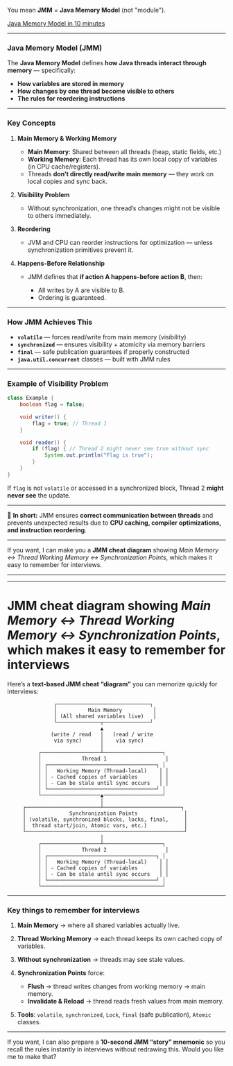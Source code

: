 You mean **JMM** = **Java Memory Model** (not "module").

[Java Memory Model in 10 minutes](https://www.youtube.com/watch?v=Z4hMFBvCDV4)

---

### **Java Memory Model (JMM)**

The **Java Memory Model** defines **how Java threads interact through memory** — specifically:

* **How variables are stored in memory**
* **How changes by one thread become visible to others**
* **The rules for reordering instructions**

---

### **Key Concepts**

1. **Main Memory & Working Memory**

   * **Main Memory**: Shared between all threads (heap, static fields, etc.)
   * **Working Memory**: Each thread has its own local copy of variables (in CPU cache/registers).
   * Threads **don’t directly read/write main memory** — they work on local copies and sync back.

2. **Visibility Problem**

   * Without synchronization, one thread’s changes might not be visible to others immediately.

3. **Reordering**

   * JVM and CPU can reorder instructions for optimization — unless synchronization primitives prevent it.

4. **Happens-Before Relationship**

   * JMM defines that **if action A happens-before action B**, then:

     * All writes by A are visible to B.
     * Ordering is guaranteed.

---

### **How JMM Achieves This**

* **`volatile`** — forces read/write from main memory (visibility)
* **`synchronized`** — ensures visibility + atomicity via memory barriers
* **`final`** — safe publication guarantees if properly constructed
* **`java.util.concurrent`** classes — built with JMM rules

---

### **Example of Visibility Problem**

```java
class Example {
    boolean flag = false;

    void writer() {
        flag = true; // Thread 1
    }

    void reader() {
        if (flag) { // Thread 2 might never see true without sync
            System.out.println("Flag is true");
        }
    }
}
```

If `flag` is not `volatile` or accessed in a synchronized block, Thread 2 **might never see** the update.

---

📌 **In short:**
JMM ensures **correct communication between threads** and prevents unexpected results due to **CPU caching, compiler optimizations, and instruction reordering**.

---

If you want, I can make you a **JMM cheat diagram** showing *Main Memory ↔ Thread Working Memory ↔ Synchronization Points*, which makes it easy to remember for interviews.


---
---

# **JMM cheat diagram** showing *Main Memory ↔ Thread Working Memory ↔ Synchronization Points*, which makes it easy to remember for interviews

Here’s a **text-based JMM cheat “diagram”** you can memorize quickly for interviews:

```
               ┌──────────────────────────────┐
               │          Main Memory          │
               │ (All shared variables live)   │
               └──────────────┬───────────────┘
                              ▲
              (write / read   │   (read / write
               via sync)      │    via sync)
                              │
          ┌───────────────────┴───────────────────┐
          │             Thread 1                   │
          │ ┌───────────────────────────────────┐ │
          │ │   Working Memory (Thread-local)    │ │
          │ │ - Cached copies of variables       │ │
          │ │ - Can be stale until sync occurs   │ │
          │ └───────────────────────────────────┘ │
          └───────────────────▲───────────────────┘
                              │
     ┌────────────────────────┴─────────────────────────┐
     │              Synchronization Points               │
     │ (volatile, synchronized blocks, locks, final,     │
     │  thread start/join, Atomic vars, etc.)            │
     └───────────────────────────────────────────────────┘
                              │
          ┌───────────────────┴───────────────────┐
          │             Thread 2                   │
          │ ┌───────────────────────────────────┐ │
          │ │   Working Memory (Thread-local)    │ │
          │ │ - Cached copies of variables       │ │
          │ │ - Can be stale until sync occurs   │ │
          │ └───────────────────────────────────┘ │
          └───────────────────────────────────────┘
```

---

### **Key things to remember for interviews**

1. **Main Memory** → where all shared variables actually live.
2. **Thread Working Memory** → each thread keeps its own cached copy of variables.
3. **Without synchronization** → threads may see stale values.
4. **Synchronization Points** force:

   * **Flush** → thread writes changes from working memory → main memory.
   * **Invalidate & Reload** → thread reads fresh values from main memory.
5. **Tools**: `volatile`, `synchronized`, `Lock`, `final` (safe publication), `Atomic` classes.

---

If you want, I can also prepare a **10-second JMM “story” mnemonic** so you recall the rules instantly in interviews without redrawing this. Would you like me to make that?
